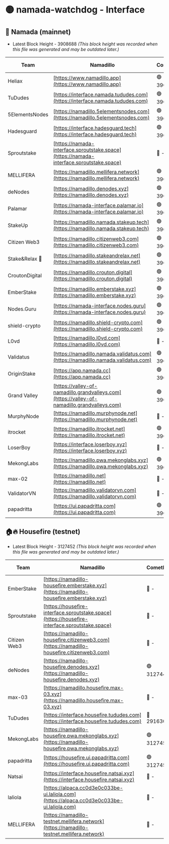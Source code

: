 # 🟡 namada-watchdog - Interface

## 🚀 Namada (mainnet)
- Latest Block Height - 3908688 *(This block height was recorded when this file was generated and may be outdated later.)*

| Team | Namadillo | CometBFT | Indexer | MASP Indexer |
|-|-|-|-|-|
| Heliax | [https://www.namadillo.app](https://www.namadillo.app) | 🟢 3908663 | 🟢 3908662 | 🟡 3908417 |
| TuDudes | [https://interface.namada.tududes.com](https://interface.namada.tududes.com) | 🟢 3908663 | 🟢 3908663 | 🟡 3908417 |
| 5ElementsNodes | [https://namadillo.5elementsnodes.com](https://namadillo.5elementsnodes.com) | 🟢 3908663 | 🟢 3908663 | 🟡 3908417 |
| Hadesguard | [https://interface.hadesguard.tech](https://interface.hadesguard.tech) | 🟢 3908664 | 🟢 3908664 | 🟡 3908417 |
| Sproutstake | [https://namada-interface.sproutstake.space](https://namada-interface.sproutstake.space) | 🔴 - | 🔴 3738134 | 🔴 - |
| MELLIFERA | [https://namadillo.mellifera.network](https://namadillo.mellifera.network) | 🟢 3908667 | 🟢 3908667 | 🔴 3765769 |
| deNodes | [https://namadillo.denodes.xyz](https://namadillo.denodes.xyz) | 🟢 3908667 | 🟢 3908667 | 🟡 3908417 |
| Palamar | [https://namada-interface.palamar.io](https://namada-interface.palamar.io) | 🟢 3908668 | 🟢 3908668 | 🟡 3908417 |
| StakeUp | [https://namadillo.namada.stakeup.tech](https://namadillo.namada.stakeup.tech) | 🟢 3908669 | 🟢 3908668 | 🟡 3908417 |
| Citizen Web3 | [https://namadillo.citizenweb3.com](https://namadillo.citizenweb3.com) | 🟢 3908669 | 🟢 3908669 | 🔴 3765769 |
| Stake&Relax 🦥 | [https://namadillo.stakeandrelax.net](https://namadillo.stakeandrelax.net) | 🟢 3908670 | 🟢 3908670 | 🔴 3765769 |
| CroutonDigital | [https://namadillo.crouton.digital](https://namadillo.crouton.digital) | 🟢 3908670 | 🟢 3908670 | 🟡 3908417 |
| EmberStake | [https://namadillo.emberstake.xyz](https://namadillo.emberstake.xyz) | 🟢 3908670 | 🟢 3908670 | 🟡 3908417 |
| Nodes.Guru | [https://namada-interface.nodes.guru](https://namada-interface.nodes.guru) | 🟢 3908671 | 🟢 3908671 | 🟡 3908417 |
| shield-crypto | [https://namadillo.shield-crypto.com](https://namadillo.shield-crypto.com) | 🟢 3908672 | 🟢 3908671 | 🔴 3863123 |
| L0vd | [https://namadillo.l0vd.com](https://namadillo.l0vd.com) | 🔴 - | 🔴 - | 🔴 - |
| Validatus | [https://namadillo.namada.validatus.com](https://namadillo.namada.validatus.com) | 🟢 3908674 | 🟢 3908674 | 🔴 3819812 |
| OriginStake | [https://app.namada.cc](https://app.namada.cc) | 🟢 3908675 | 🟢 3908675 | 🟡 3908417 |
| Grand Valley | [https://valley-of-namadillo.grandvalleys.com](https://valley-of-namadillo.grandvalleys.com) | 🟢 3908675 | 🟢 3908675 | 🟡 3908417 |
| MurphyNode | [https://namadillo.murphynode.net](https://namadillo.murphynode.net) | 🔴 - | 🔴 - | 🔴 - |
| itrocket | [https://namadillo.itrocket.net](https://namadillo.itrocket.net) | 🟢 3908678 | 🟢 3908678 | 🟡 3908417 |
| LoserBoy | [https://interface.loserboy.xyz](https://interface.loserboy.xyz) | 🔴 - | 🔴 - | 🔴 - |
| MekongLabs | [https://namadillo.pwa.mekonglabs.xyz](https://namadillo.pwa.mekonglabs.xyz) | 🟢 3908684 | 🟢 3908683 | 🟡 3908417 |
| max-02 | [https://namadillo.net](https://namadillo.net) | 🔴 - | 🔴 - | 🔴 - |
| ValidatorVN | [https://namadillo.validatorvn.com](https://namadillo.validatorvn.com) | 🔴 - | 🔴 - | 🔴 - |
| papadritta | [https://ui.papadritta.com](https://ui.papadritta.com) | 🟢 3908688 | 🟢 3908687 | 🟢 3908687 |

## 🏠🔥 Housefire (testnet)
- Latest Block Height - 3127452 *(This block height was recorded when this file was generated and may be outdated later.)*

| Team | Namadillo | CometBFT | Indexer | MASP Indexer |
|-|-|-|-|-|
| EmberStake | [https://namadillo-housefire.emberstake.xyz](https://namadillo-housefire.emberstake.xyz) | 🔴 - | 🔴 - | 🔴 - |
| Sproutstake | [https://housefire-interface.sproutstake.space](https://housefire-interface.sproutstake.space) | 🔴 - | 🔴 - | 🔴 - |
| Citizen Web3 | [https://namadillo-housefire.citizenweb3.com](https://namadillo-housefire.citizenweb3.com) | 🔴 - | 🔴 - | 🔴 - |
| deNodes | [https://namadillo-housefire.denodes.xyz](https://namadillo-housefire.denodes.xyz) | 🟢 3127442 | 🟢 3127443 | 🔴 3065388 |
| max-03 | [https://namadillo.housefire.max-03.xyz](https://namadillo.housefire.max-03.xyz) | 🔴 - | 🔴 - | 🔴 - |
| TuDudes | [https://interface.housefire.tududes.com](https://interface.housefire.tududes.com) | 🔴 2916306 | 🔴 2916306 | 🔴 2916306 |
| MekongLabs | [https://namadillo-housefire.pwa.mekonglabs.xyz](https://namadillo-housefire.pwa.mekonglabs.xyz) | 🟢 3127451 | 🟢 3127451 | 🔴 3065388 |
| papadritta | [https://housefire.ui.papadritta.com](https://housefire.ui.papadritta.com) | 🟢 3127452 | 🟢 3127452 | 🟢 3127451 |
| Natsai | [https://interface.housefire.natsai.xyz](https://interface.housefire.natsai.xyz) | 🔴 - | 🔴 - | 🔴 - |
| laliola | [https://alpaca.cc0d3e0c033be-ui.laliola.com](https://alpaca.cc0d3e0c033be-ui.laliola.com) | 🔴 - | 🔴 - | 🔴 - |
| MELLIFERA | [https://namadillo-testnet.mellifera.network](https://namadillo-testnet.mellifera.network) | 🔴 - | 🔴 2778001 | 🔴 2607259 |

